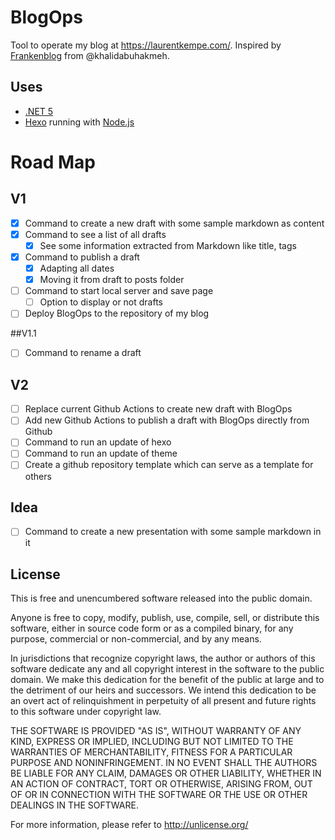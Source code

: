 ﻿# BlogOps

Tool to operate my blog at https://laurentkempe.com/.
Inspired by [Frankenblog](https://khalidabuhakmeh.com/supercharge-blogging-with-frankenblog) from @khalidabuhakmeh.  

## Uses

* [.NET 5](https://dotnet.microsoft.com/download/dotnet/5.0)
* [Hexo](https://hexo.io/) running with [Node.js](https://nodejs.org/en/)

# Road Map

## V1
- [x] Command to create a new draft with some sample markdown as content
- [x] Command to see a list of all drafts
  - [x] See some information extracted from Markdown like title, tags
- [x] Command to publish a draft
    - [x] Adapting all dates
    - [x] Moving it from draft to posts folder
- [ ] Command to start local server and save page
  - [ ] Option to display or not drafts
- [ ] Deploy BlogOps to the repository of my blog

##V1.1
- [ ] Command to rename a draft

## V2
- [ ] Replace current Github Actions to create new draft with BlogOps 
- [ ] Add new Github Actions to publish a draft with BlogOps directly from Github 
- [ ] Command to run an update of hexo
- [ ] Command to run an update of theme
- [ ] Create a github repository template which can serve as a template for others

## Idea

- [ ] Command to create a new presentation with some sample markdown in it

## License

This is free and unencumbered software released into the public domain.

Anyone is free to copy, modify, publish, use, compile, sell, or
distribute this software, either in source code form or as a compiled
binary, for any purpose, commercial or non-commercial, and by any
means.

In jurisdictions that recognize copyright laws, the author or authors
of this software dedicate any and all copyright interest in the
software to the public domain. We make this dedication for the benefit
of the public at large and to the detriment of our heirs and
successors. We intend this dedication to be an overt act of
relinquishment in perpetuity of all present and future rights to this
software under copyright law.

THE SOFTWARE IS PROVIDED "AS IS", WITHOUT WARRANTY OF ANY KIND,
EXPRESS OR IMPLIED, INCLUDING BUT NOT LIMITED TO THE WARRANTIES OF
MERCHANTABILITY, FITNESS FOR A PARTICULAR PURPOSE AND NONINFRINGEMENT.
IN NO EVENT SHALL THE AUTHORS BE LIABLE FOR ANY CLAIM, DAMAGES OR
OTHER LIABILITY, WHETHER IN AN ACTION OF CONTRACT, TORT OR OTHERWISE,
ARISING FROM, OUT OF OR IN CONNECTION WITH THE SOFTWARE OR THE USE OR
OTHER DEALINGS IN THE SOFTWARE.

For more information, please refer to <http://unlicense.org/>
